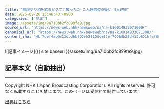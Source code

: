 ```yaml
---
title: "無理やり酒を飲ませスマホ奪ったか こん睡強盗の疑い 4人逮捕"
date: 2025-09-26 13:46:43 +0900
categories: ["犯罪"]
image: /assets/img/9a710bb2fc899fe9.jpg
source_url: "https://news.web.nhk/newsweb/na/na-k10014933071000/"
canonical_url: "https://news.web.nhk/newsweb/na/na-k10014933071000/"
content_sha: "4bf7def4ab6d13dbdbbf66eb59158de83ef703b8b28d413b861bfaf898bda438"
---
```


![記事イメージ]({{ site.baseurl }}/assets/img/9a710bb2fc899fe9.jpg)

## 記事本文（自動抽出）
<div><div class="_13tndsj2"><nav aria-label="フッターサイトナビゲーション" class="_13tndsj4"></nav><hr class="esl7kn2s esl7kn1l esl7kn1n _14xli2ae"><p class="esl7kn2s esl7kn1m esl7kn1o _1yvk0f68 _1lugom81">Copyright NHK (Japan Broadcasting Corporation). All rights reserved. 許可なく転載することを禁じます。このページは受信料で制作しています。</p></div></div>

[出典はこちら](https://news.web.nhk/newsweb/na/na-k10014933071000/)
